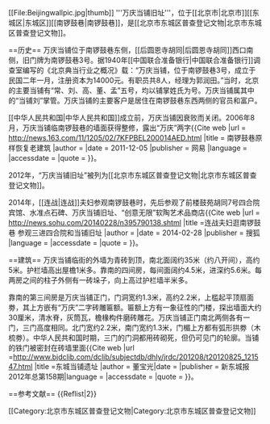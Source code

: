 [[File:Beijingwallpic.jpg|thumb]]
'''万庆当铺旧址'''，位于[[北京市|北京市]][[东城区|东城区]][[南锣鼓巷|南锣鼓巷]]，是[[北京市东城区普查登记文物|北京市东城区普查登记文物]]。

==历史==
万庆当铺位于南锣鼓巷东侧，[[后圆恩寺胡同|后圆恩寺胡同]]西口南侧，旧门牌为南锣鼓巷3号。据1940年[[中国联合准备银行|中国联合准备银行]]调查室编写的《北京典当行业之概况》载：“万庆当铺，位于南锣鼓巷3号，成立于民国二年一月，注册资本为14000元。有职员共8人，经理为郭润田。”当时，北京的主要当铺有“常、刘、高、董、孟”五号，均以铺掌姓氏为号。万庆当铺属其中的“当铺刘”掌管。万庆当铺的主要客户是居住在南锣鼓巷东西两侧的官员和富户<ref name=dong/>。

[[中华人民共和国|中华人民共和国]]成立前，万庆当铺因衰败而关闭。2006年8月，万庆当铺临南锣鼓巷的墙面获得整修，露出“万庆”两字<ref name=dong/><ref>{{Cite web |url = http://news.163.com/11/1205/02/7KFPBEL200014AED.html |title = 南锣鼓巷原样恢复老建筑 |author =  |date = 2011-12-05 |publisher = 网易 |language =  |accessdate =  |quote =  }}</ref>。

2012年，“万庆当铺旧址”被列为[[北京市东城区普查登记文物|北京市东城区普查登记文物]]。

2014年，[[连战|连战]]夫妇参观南锣鼓巷时，先后参观了前楼鼓苑胡同7号四合院宾馆、水准点石碑、万庆当铺旧址、“创意无限”软陶艺术品商店<ref>{{Cite web |url = http://news.sohu.com/20140228/n395790138.shtml |title =连战夫妇逛南锣鼓巷 参观三进四合院和当铺旧址  |author =  |date = 2014-02-28 |publisher = 搜狐 |language =  |accessdate =  |quote =  }}</ref>。

==建筑==
万庆当铺临街的外墙为青砖到顶，南北面阔约35米（约八开间），高约5米。护栏墙高出屋檐1米多。靠南的四间房，每间面阔约4.5米，进深约5.6米。每两房之间的柱子外侧有一砖垛子，向上高过护栏墙半米多。

靠南的第三间房是万庆当铺正门，门洞宽约1.3米，高约2.2米，上槛起平顶扇面劵，其上方嵌有“万庆”二字砖雕匾额。匾额上方有一象征性的门楼，探出墙面大约30厘米，清水脊，灰筒瓦，檐椽构件磨砖雕花。万庆当铺正门南北两侧各有一门，三门高度相同。北门宽约2.2米，南门宽约1.3米，门楣上方都有弧形拱劵（木梳劵）。中华人民共和国时期，三门的门洞都用砖砌死，但仍可见门的轮廓。当铺的铁门被密封在砖墙里面<ref name=dong>{{Cite web |url =http://www.bjdclib.com/dclib/subjectdb/dhly/jrdc/201208/t20120825_121547.html  |title =东城当铺遗址  |author =  董宝光|date =  |publisher =  新东城报2012年总第158期|language =  |accessdate =  |quote =  }}</ref>。

==参考文献==
{{Reflist|2}}

[[Category:北京市东城区普查登记文物|Category:北京市东城区普查登记文物]]